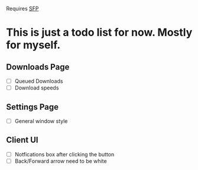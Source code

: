 Requires [SFP](https://github.com/PhantomGamers/SFP)

# This is just a todo list for now. Mostly for myself.

## Downloads Page

- [ ] Queued Downloads
- [ ] Download speeds

## Settings Page

- [ ] General window style

## Client UI


- [ ] Notfications box after clicking the button
- [ ] Back/Forward arrow need to be white
